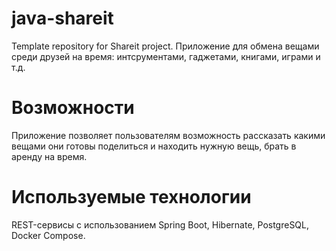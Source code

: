 # java-shareit
Template repository for Shareit project.
Приложение для обмена вещами среди друзей на время: интсрументами, гаджетами, книгами, играми и т.д. 

# Возможности
Приложение позволяет пользователям возможность рассказать какими вещами они готовы поделиться и находить нужную вещь, брать в аренду на время.

# Используемые технологии 
REST-сервисы с использованием Spring Boot, Hibernate, PostgreSQL, Docker Compose.
